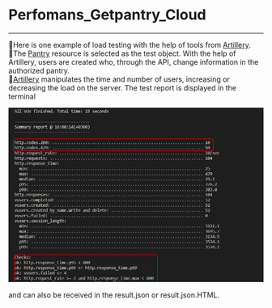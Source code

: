 # Perfomans_Getpantry_Cloud

_______
  :small_orange_diamond:Here is one example of load testing with the help of tools from [Artillery](https://www.artillery.io/).      
  :small_orange_diamond:The [Pantry](https://getpantry.cloud/) resource is selected as the test object. With the help of Artillery, users are created who, through the API, change information in the authorized pantry.     
  :small_orange_diamond:[Artillery](https://www.artillery.io/) manipulates the time and number of users, increasing or decreasing the load on the server. The test report is displayed in the terminal        
          
  ![imag](https://github.com/Horobird/Perfomans_Getpantry_Cloud/blob/main/2023-06-21_16h39_13.png)
  
  
  and can also be received in the result.json or result.json.HTML.
